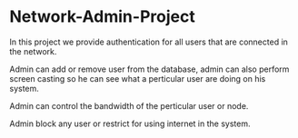 # Network-Admin-Project

In this project we provide authentication for all users that are connected in the network.


Admin can add or remove user from the database, admin can also perform screen casting so he can see what a perticular user are doing on his system.


Admin can control the bandwidth of the perticular user or node.


Admin block any user or restrict for using internet in the system.

